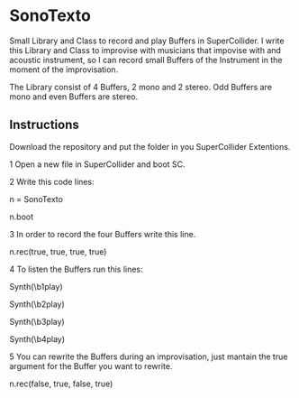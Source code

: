 # SonoTexto
Small Library and Class to record and play Buffers in SuperCollider. I write this Library and Class to improvise with musicians that impovise with and acoustic instrument, so I can record small Buffers of the Instrument in the moment of the improvisation.

The Library consist of 4 Buffers, 2 mono and 2 stereo. Odd Buffers are mono and even Buffers are stereo.

## Instructions
Download the repository and put the folder in you SuperCollider Extentions.

1 Open a new file in SuperCollider and boot SC.

2 Write this code lines: 

n = SonoTexto

n.boot

3 In order to record the four Buffers write this line.

n.rec(true, true, true, true)

4 To listen the Buffers run this lines:

Synth(\b1play)

Synth(\b2play)

Synth(\b3play)

Synth(\b4play)

5 You can rewrite the Buffers during an improvisation, just mantain the true argument for the Buffer you want to rewrite.

n.rec(false, true, false, true)


